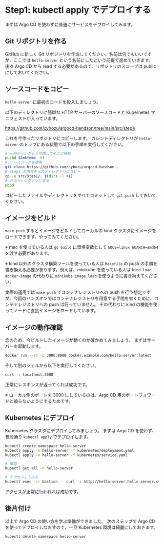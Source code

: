 # Step1: kubectl apply でデプロイする

まずは Argo CD を使わずに普通にサービスをデプロイしてみます。

## Git リポジトリを作る

GitHub に新しく Git リポジトリを作成してください。名前は何でもいいですが、ここでは `hello-server` という名前にしたという前提で進めていきます。
後々 Argo CD から read する必要があるので、リポジトリのスコープは public にしておいてください。

## ソースコードをコピー

`hello-server` に最初のコードを投入しましょう。

以下のディレクトリに簡単な HTTP サーバーのソースコードと Kubernetes マニフェストが入っています。

<https://github.com/cybozu/argocd-handson/tree/main/src/step1/>

これを今作ったリポジトリにコピーします。
カレントディレクトリが `hello-server` のトップにある状態で以下の手順を実行してください。

```bash
# 一時ディレクトリ作成してそこに移動
pushd $(mktemp -d)
# ソースコードを取得
git clone https://github.com/cybozu/argocd-handson .
# step1 の内容を元のディレクトリにコピー
cp -a src/step1/. $(dirs -l +1)
# 元のディレクトリに戻る
popd
```

コピーしたファイルやディレクトリをすべてコミットして `git push` しておいてください。

## イメージをビルド

`make push` するとイメージをビルドしてローカルの kind クラスタにイメージをロードできます。やってみてください。

※ mac を使っている人は `go build` に環境変数として `GOOS=linux GOARCH=amd64` を渡す必要があります。

※ kind 以外のクラスタ構築ツールを使っている人は `Makefile` の push の手順を書き換える必要があります。例えば、minikube を使っている人は `kind load docker-image` の代わりに `minikube image load` を使うように書き換えてください。

実際の運用では `make push` でコンテナレジストリへの push を行う想定ですが、今回のハンズオンではコンテナレジストリを用意する手間を省くために、コンテナレジストリへの push は行っていません。
その代わりに kind の機能を使ってノードに直接イメージをロードしています。

## イメージの動作確認

念のため、今ビルドしたイメージが動くのか確かめてみましょう。
まずはサーバーを起動します。

```bash
docker run --rm -p 3000:8080 docker.example.com/hello-server:latest
```

そして別のシェルから以下を実行してください。

```bash
curl -i localhost:3000
```

正常にレスポンスが返ってくれば成功です。

※ ローカル側のポートを 3000 にしているのは、Argo CD 用のポートフォワードと被らないようにするためです。

## Kubernetes にデプロイ

Kubernetes クラスタにデプロイしてみましょう。
まずは Argo CD を使わず、普段通り `kubectl apply` でデプロイします。

```bash
kubectl create namespace hello-server
kubectl apply -n hello-server -f kubernetes/deployment.yaml
kubectl apply -n hello-server -f kubernetes/service.yaml

# 確認
kubectl get all -n hello-server

# アクセスしてみる
kubectl exec -it bastion -- curl -i http://hello-server.hello-server.svc.cluster.local
```

アクセスが正常に行われれば成功です。

## 後片付け

以上で Argo CD の使い方を学ぶ準備ができました。
次のステップで Argo CD を使ってデプロイしなおすので、一旦 Kubernetes 環境は綺麗にしておきます。

```bash
kubectl delete namespace hello-server
```
